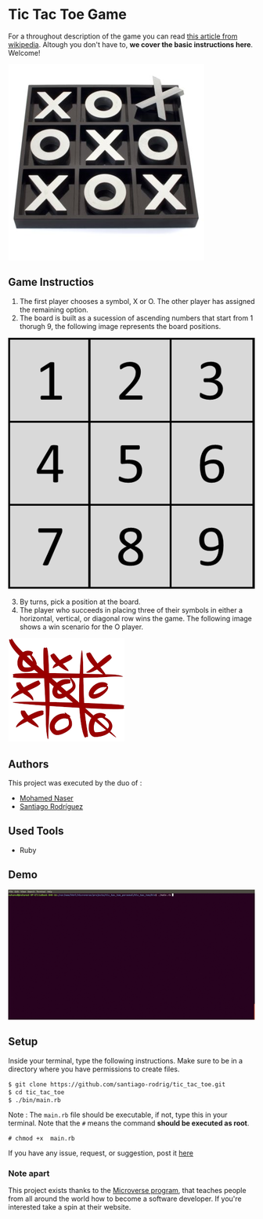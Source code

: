 ﻿
# Tic Tac Toe Game

For a throughout description of the game you can read [this article from wikipedia](https://en.wikipedia.org/wiki/Tic-tac-toe). Altough you don't have to, **we cover the basic instructions here**. Welcome!

![Game Cover ](img/cover.jpeg)

## Game Instructios

1. The first player chooses a symbol, X or O. The other player has assigned the remaining option.
2. The board is built as a sucession of ascending numbers that start from 1 thorugh 9, the following image represents the board positions.

![Board](img/board.png)

3. By turns, pick a position at the board.
4. The player who succeeds in placing three of their symbols in either a horizontal, vertical, or diagonal row wins the game. The following image shows a win scenario for the O player.

![Winner](./img/success.png)

## Authors

This project was executed by the duo of :

- [Mohamed Naser](https://www.linkedin.com/in/mohamednaseramein/)
- [Santiago Rodríguez](https://www.linkedin.com/in/santiago-andrés-308a5b190)

## Used Tools

- Ruby

## Demo

![Demo](./img/demo.gif)

## Setup

Inside your terminal, type the following instructions. Make sure to be in a directory where you have permissions to create files.

```console
$ git clone https://github.com/santiago-rodrig/tic_tac_toe.git
$ cd tic_tac_toe
$ ./bin/main.rb
```

Note : The `main.rb` file should be executable, if not, type this in your terminal. Note that the `#` means the command __should be executed as root__. 
```console
# chmod +x  main.rb
```

If you have any issue, request, or suggestion, post it [here](https://github.com/santiago-rodrig/tic_tac_toe/issues)

### Note apart

This project exists thanks to the [Microverse program](https://www.microverse.org/), that teaches people from all around the world how to become a software developer. If you're interested take a spin at their website.
